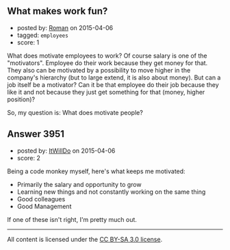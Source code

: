 ## What makes work fun?

- posted by: [Roman](https://stackexchange.com/users/88863/roman) on 2015-04-06
- tagged: `employees`
- score: 1

<p>What does motivate employees to work? Of course salary is one of the "motivators". Employee do their work because they get money for that. They also can be motivated by a possibility to move higher in the company's hierarchy (but to large extend, it is also about money). But can a job itself be a motivator? Can it be that employee 
do their job because they like it and not because they just get something for that (money, higher position)?</p>

<p>So, my question is: What does motivate people?</p>



## Answer 3951

- posted by: [ItWillDo](https://stackexchange.com/users/3439224/itwilldo) on 2015-04-06
- score: 2

<p>Being a code monkey myself, here's what keeps me motivated: </p>

<ul>
<li>Primarily the salary and opportunity to grow</li>
<li>Learning new things and not constantly working on the same thing</li>
<li>Good colleagues</li>
<li>Good Management</li>
</ul>

<p>If one of these isn't right, I'm pretty much out.</p>




---

All content is licensed under the [CC BY-SA 3.0 license](https://creativecommons.org/licenses/by-sa/3.0/).
